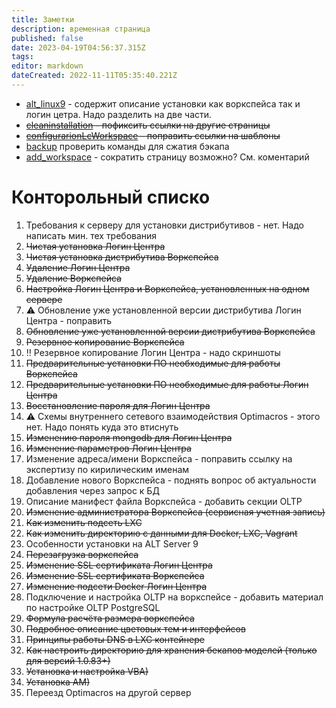 ```yaml
---
title: Заметки
description: временная страница
published: false
date: 2023-04-19T04:56:37.315Z
tags: 
editor: markdown
dateCreated: 2022-11-11T05:35:40.221Z
---
```


- [alt_linux9](/ru/workspace/softInstal/alt_linux9) - содержит описание установки как воркспейса так и логин цетра. Надо разделить на две части.
- ~~[cleaninstallation](/ru/workspace/cleaninstallation) - пофиксить ссылки на другие страницы~~
- ~~[configurarionLcWorkspace](/ru/workspace/workspace/configurarionLcWorkspace) - поправить ссылки на шаблоны~~
- [backup](/ru/workspace/maintenance/backup) проверить команды для сжатия бэкапа
- [add_workspace](/ru/workspace/maintenance/add_workspace) - сократить страницу возможно? См. коментарий


# Конторольный списко
1. Требования к серверу для установки дистрибутивов - нет. Надо написать мин. тех требования
1. ~~Чистая установка Логин Центра~~
1. ~~Чистая установка дистрибутива Воркспейса~~
1. ~~Удаление Логин Центра~~
1. ~~Удаление Воркспейса~~
1. ~~Настройка Логин Центра и Воркспейса, установленных на одном сервере~~
1. :warning: Обновление уже установленной версии дистрибутива Логин Центра - поправить
1. ~~Обновление уже установленной версии дистрибутива Воркспейса~~
1. ~~Резервное копирование Воркспейса~~
1. :bangbang: Резервное копирование Логин Центра - надо скриншоты
1. ~~Предварительные установки ПО необходимые для работы Воркспейса~~
1. ~~Предварительные установки ПО необходимые для работы Логин Центра~~
1. ~~Восстановление пароля для Логин Центра~~
1. :warning: Схемы внутреннего сетевого взаимодействия Optimacros - этого нет. Надо понять куда это втиснуть
1. ~~Изменению пароля mongodb для Логин Центра~~
1. ~~Изменение параметров Логин Центра~~
1. Изменение адреса/имени Воркспейса - поправить ссылку на экспертизу по кирилическим именам
1. Добавление нового Воркспейса - поднять вопрос об актуальности добавления через запрос к БД
1. Описание манифест файла Воркспейса - добавить секции OLTP
1. ~~Изменение администратора Воркспейса (сервисная учетная запись)~~
1. ~~Как изменить подсеть LXC~~
1. ~~Как изменить директорию с данными для Docker, LXC, Vagrant~~
1. Особенности установки на ALT Server 9
1. ~~Перезагрузка воркспейса~~
1. ~~Изменение SSL сертификата Логин Центра~~
1. ~~Изменение SSL сертификата Воркспейса~~
1. ~~Изменение подсети Docker Логин Центра~~
1. Подключение и настройка OLTP на воркспейсе - добавить материал по настройке OLTP PostgreSQL
1. ~~Формула расчёта размера воркспейса~~
1. ~~Подробное описание цветовых тем и интерфейсов~~
1. ~~Принципы работы DNS в LXC контейнере~~
1. ~~Как настроить директорию для хранения бекапов моделей (только для версий 1.0.83+)~~
1. ~~Установка и настройка VBA)~~
1. ~~Установка AM)~~
1. Переезд Optimacros на другой сервер